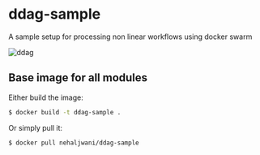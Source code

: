# ddag-sample
A sample setup for processing non linear workflows using docker swarm

![ddag](https://cloud.githubusercontent.com/assets/1779189/14381786/a1d4c222-fda6-11e5-880b-82916d4a03fb.png)

## Base image for all modules
Either build the image:
```bash
$ docker build -t ddag-sample .
```
Or simply pull it:
```bash
$ docker pull nehaljwani/ddag-sample
```
